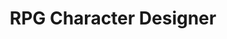 ---
title: RPG Character Designer
developers: [{name: "Alston Chan", school: "Maryland 2026"}]
image: "https://res.cloudinary.com/dbopxlpuy/image/upload/c_scale,f_auto,w_800/v1613933809/RPG Character/rpg_screen_agdbvj"
altText: "8Bit Character"
techStack: ["Vue"]
github: "https://github.com/staten-island-tech/vue-reactivity-project-alstnc"
siteLink: "https://rpgcharactergen.netlify.app/"
description: This project was designed to illustrate Vue's reactivity and data binding. The project also allows the user to download an image of the character they designed.
project: RPGCharacter
year: 2022
---